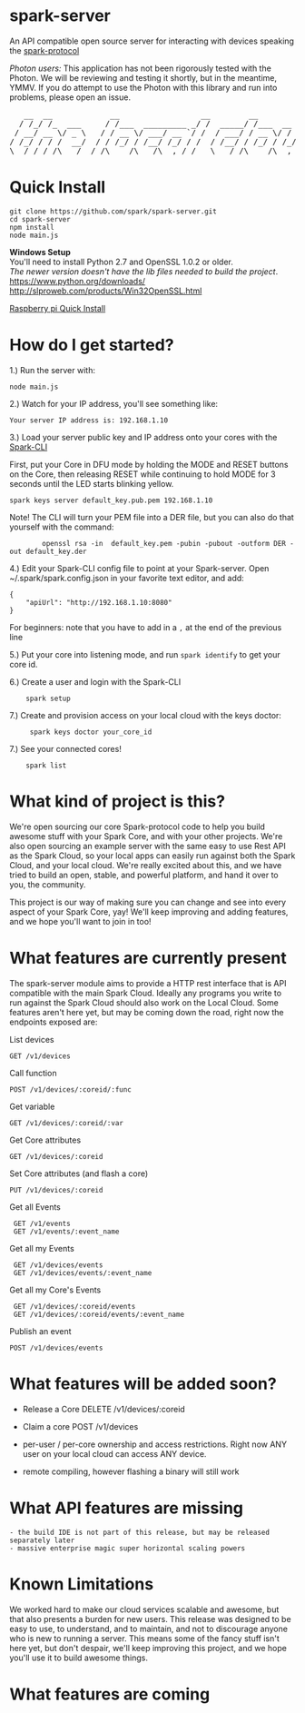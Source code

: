 spark-server
============

An API compatible open source server for interacting with devices speaking the [spark-protocol](https://github.com/spark/spark-protocol)

*Photon users:* This application has not been rigorously tested with the Photon. We will be reviewing and testing it shortly, but in the meantime, YMMV. If you do attempt to use the Photon with this library and run into problems, please open an issue.

<pre>
   __  __            __                 __        __                ____
  / /_/ /_  ___     / /___  _________ _/ /  _____/ /___  __  ______/ / /
 / __/ __ \/ _ \   / / __ \/ ___/ __ `/ /  / ___/ / __ \/ / / / __  / /
/ /_/ / / /  __/  / / /_/ / /__/ /_/ / /  / /__/ / /_/ / /_/ / /_/ /_/
\__/_/ /_/\___/  /_/\____/\___/\__,_/_/   \___/_/\____/\__,_/\__,_(_)
</pre>


Quick Install
==============

```
git clone https://github.com/spark/spark-server.git
cd spark-server
npm install
node main.js
```

**Windows Setup**  
You'll need to install Python 2.7 and OpenSSL 1.0.2 or older.  
*The newer version doesn't have the lib files needed to build the project*.  
https://www.python.org/downloads/  
http://slproweb.com/products/Win32OpenSSL.html  

[Raspberry pi Quick Install](doc/raspberryPi.md)


How do I get started?
=====================

1.) Run the server with:

```
node main.js
```

2.) Watch for your IP address, you'll see something like:

```
Your server IP address is: 192.168.1.10
```


3.) Load your server public key and IP address onto your cores with the [Spark-CLI](https://github.com/spark/spark-cli)

First, put your Core in DFU mode by holding the MODE and RESET buttons on the Core, then releasing RESET while continuing to hold MODE for 3 seconds until the LED starts blinking yellow.

```
spark keys server default_key.pub.pem 192.168.1.10
```

Note!  The CLI will turn your PEM file into a DER file, but you can also do that yourself with the command:
```
		openssl rsa -in  default_key.pem -pubin -pubout -outform DER -out default_key.der
```

4.) Edit your Spark-CLI config file to point at your Spark-server.  Open ~/.spark/spark.config.json in your favorite text editor, and add:

```
{
	"apiUrl": "http://192.168.1.10:8080"
}
```
For beginners: note that you have to add in a `,` at the end of the previous line


5.) Put your core into listening mode, and run `spark identify` to get your core id.

6.) Create a user and login with the Spark-CLI

```
	spark setup
```

7.) Create and provision access on your local cloud with the keys doctor:

```
	 spark keys doctor your_core_id
```


7.) See your connected cores!

```
	spark list
```


What kind of project is this?
======================================

We're open sourcing our core Spark-protocol code to help you build awesome stuff with your Spark Core, and with your
other projects.  We're also open sourcing an example server with the same easy to use Rest API as the Spark Cloud, so
your local apps can easily run against both the Spark Cloud, and your local cloud.  We're really excited about this,
and we have tried to build an open, stable, and powerful platform, and hand it over to you, the community.

This project is our way of making sure you can change and see into every aspect of your Spark Core, yay!
We'll keep improving and adding features, and we hope you'll want to join in too!


What features are currently present
====================================

The spark-server module aims to provide a HTTP rest interface that is API compatible with the main Spark Cloud.  Ideally any
programs you write to run against the Spark Cloud should also work on the Local Cloud.  Some features aren't here yet, but may be
coming down the road, right now the endpoints exposed are:

List devices

`GET /v1/devices`

Call function

`POST /v1/devices/:coreid/:func`

Get variable

`GET /v1/devices/:coreid/:var`

Get Core attributes

`GET /v1/devices/:coreid`

Set Core attributes (and flash a core)

`PUT /v1/devices/:coreid`

Get all Events

```
 GET /v1/events
 GET /v1/events/:event_name
```



Get all my Events

```
 GET /v1/devices/events
 GET /v1/devices/events/:event_name
```

Get all my Core's Events

```
 GET /v1/devices/:coreid/events
 GET /v1/devices/:coreid/events/:event_name
```

Publish an event

`POST /v1/devices/events`

What features will be added soon?
====================================

- Release a Core
		DELETE /v1/devices/:coreid

- Claim a core
		POST /v1/devices

- per-user / per-core ownership and access restrictions.  Right now ANY user on your local cloud can access ANY device.

- remote compiling, however flashing a binary will still work


What API features are missing
================================

	- the build IDE is not part of this release, but may be released separately later
	- massive enterprise magic super horizontal scaling powers


Known Limitations
==================

We worked hard to make our cloud services scalable and awesome, but that also presents a burden for new users.  This release was designed to be easy to use, to understand, and to maintain, and not to discourage anyone who is new to running a server.  This means some of the fancy stuff isn't here yet, but don't despair, we'll keep improving this project, and we hope you'll use it to build awesome things.


What features are coming
========================





